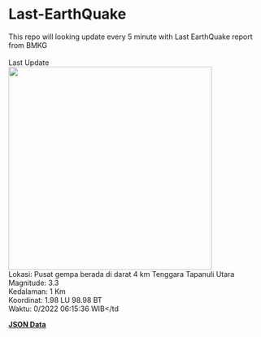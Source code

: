# Last-EarthQuake
This repo will looking update every 5 minute with Last EarthQuake report from BMKG
<br>
<br>
Last Update
<br>
<img src="https://ews.bmkg.go.id/TEWS/data/20221007061536.mmi.jpg" width="400"/>
<br>
Lokasi: Pusat gempa berada di darat 4 km Tenggara Tapanuli Utara <br>
Magnitude: 3.3 <br>
Kedalaman: 1 Km <br>
Koordinat: 1.98 LU 98.98 BT <br>
Waktu: 0/2022 06:15:36 WIB</td <br>

<a href="./data/data.json">**JSON Data**</a>
